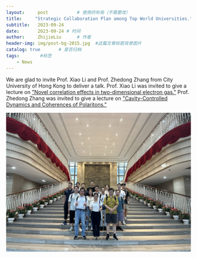 ```yaml
---
layout:     post           # 使用的布局（不需要改）
title:     "Strategic Collaboration Plan among Top World Universities." # 标题
subtitle:   2023-09-24
date:       2023-09-24 # 时间
author:     ZhijieLiu      # 作者
header-img: img/post-bg-2015.jpg  #这篇文章标题背景图片
catalog: true       # 是否归档
tags:        #标签
    - News
---
```


<p>We are glad to invite Prof. Xiao Li and Prof. Zhedong Zhang from City University of Hong Kong to deliver a talk.
Prof. Xiao Li was invited to give a lecture on <a href="https://www.hitsz.edu.cn/article/view/id-143522.html?subjectId=0#:~:text=The%20first%20one%20is%20novel%20electronic%20phases%20in,excellent%20description%20of%20many%20transport%20properties%20of%202DEG."> "Novel correlation effects in two-dimensional electron gas."</a>
Prof. Zhedong Zhang was invited to give a lecture on <a href="https://www.hitsz.edu.cn/article/view/id-143523.html">"Cavity-Controlled Dynamics and Coherences of Polaritons."</a>
<p><img src="/img/cooperation.jpg">

